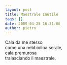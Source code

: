 ```yaml
---
layout: post
title: Maestrale Inutile
tags: []
date: 2009-04-25 16:31:00
author: pietro
---
```

Cala da me stesso<br/>come una nebbiolina serale,<br/>cala premurosa<br/>tralasciando il maestrale.
